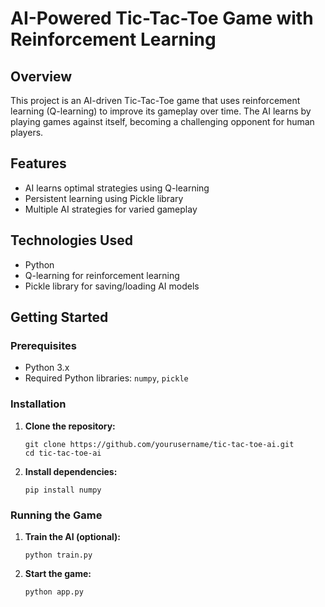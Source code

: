 
<h1>AI-Powered Tic-Tac-Toe Game with Reinforcement Learning</h1>

<h2>Overview</h2>
<p>This project is an AI-driven Tic-Tac-Toe game that uses reinforcement learning (Q-learning) to improve its gameplay over time. The AI learns by playing games against itself, becoming a challenging opponent for human players.</p>

<h2>Features</h2>
<ul>
    <li>AI learns optimal strategies using Q-learning</li>
    <li>Persistent learning using Pickle library</li>
    <li>Multiple AI strategies for varied gameplay</li>
</ul>

<h2>Technologies Used</h2>
<ul>
    <li>Python</li>
    <li>Q-learning for reinforcement learning</li>
    <li>Pickle library for saving/loading AI models</li>
</ul>

<h2>Getting Started</h2>

<h3>Prerequisites</h3>
<ul>
    <li>Python 3.x</li>
    <li>Required Python libraries: <code>numpy</code>, <code>pickle</code></li>
</ul>

<h3>Installation</h3>
<ol>
    <li><strong>Clone the repository:</strong>
        <pre><code>git clone https://github.com/yourusername/tic-tac-toe-ai.git
cd tic-tac-toe-ai</code></pre>
    </li>
    <li><strong>Install dependencies:</strong>
        <pre><code>pip install numpy</code></pre>
    </li>
</ol>

<h3>Running the Game</h3>
<ol>
    <li><strong>Train the AI (optional):</strong>
        <pre><code>python train.py</code></pre>
    </li>
    <li><strong>Start the game:</strong>
        <pre><code>python app.py</code></pre>
    </li>
</ol>

